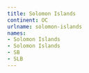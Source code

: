 ```yaml
---
title: Solomon Islands
continent: OC
urlname: solomon-islands
names:
- Solomon Islands
- Solomon Islands
- SB
- SLB
---
```


